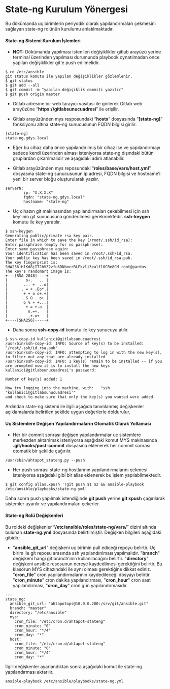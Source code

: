 # State-ng Kurulum Yönergesi
Bu dökümanda uç birimlerin periyodik olarak yapılandırmaları çekmesini sağlayan state-ng rolünün kurulumu anlatılmaktadır.

#### State-ng Sistemi Kurulum İşlemleri 
* **NOT:** Dökümanda yapılması istenilen değişiklikler gitlab arayüzü yerine terminal üzerinden yapılması durumunda playbook oynatılmadan önce yapılan değişiklikler git'e push edilmelidir.

```
$ cd /etc/ansible
git status komutu ile yapılan değişiklikler gözlemlenir.
$ git status  
$ git add --all
$ git commit -m "yapılan değişiklik commiti yazılır"
$ git push origin master
```

* Gitlab adresine  bir web tarayıcı vasıtası ile girilerek Gitlab web arayüzüne “**https://gitlabsunucuadresi**” ile erişilir. 

* Gitlab arayüzünden mys resposundaki “**hosts**” dosyasında “**[state-ng]**” fonksiyonu altına state-ng sunucusunun FQDN bilgisi girilir.

```
[state-ng]
state-ng.gdys.local
```
* Eğer bu cihaz daha önce yapılandırılmış bir cihaz ise ve yapılandırmayı sadece kendi üzerinden alması isteniyorsa state-ng dışındaki bütün gruplardan çıkarılmalıdır ve aşağıdaki adım atlanabilir.

* Gitlab arayüzünden mys reposundaki  “**roles/base/vars/host.yml**” dosyasına state-ng sunucusunun ip adresi, FQDN bilgisi ve hostname’i yeni bir server bloğu oluşturularak yazılır. 

```
serverN:
        ip: "X.X.X.X"
        fqdn: "state-ng.gdys.local"
        hostname: "state-ng"
```

* Uç cihazın git makinasından yapılandırmaları çekebilmesi için ssh key'inin git sunucusuna gönderilmesi gerekmektedir. **ssh-keygen** komutu ile key yaratılır.
```
$ ssh-keygen
Generating public/private rsa key pair.
Enter file in which to save the key (/root/.ssh/id_rsa): 
Enter passphrase (empty for no passphrase): 
Enter same passphrase again: 
Your identification has been saved in /root/.ssh/id_rsa.
Your public key has been saved in /root/.ssh/id_rsa.pub.
The key fingerprint is:
SHA256:HlKd8jITJhVZ2zfu6DNbocrBLFkzli3ealfl0CRe8CM root@pardus
The key's randomart image is:
+---[RSA 2048]----+
|        o+.   .. |
|       ... +  ..o|
|      . = + .Eo*.|
|       + + o o+.+|
|      . S O . o+ |
|       o % = +...|
|        + = +.o  |
|         o.=+.   |
|         .+.o+   |
+----[SHA256]-----+
```
* Daha sonra **ssh-copy-id** komutu ile key sunucuya atılır.
```
$ ssh-copy-id kullanici@gitlabsunucuadresi
/usr/bin/ssh-copy-id: INFO: Source of key(s) to be installed: "/root/.ssh/id_rsa.pub"
/usr/bin/ssh-copy-id: INFO: attempting to log in with the new key(s), to filter out any that are already installed
/usr/bin/ssh-copy-id: INFO: 1 key(s) remain to be installed -- if you are prompted now it is to install the new keys
kullanici@gitlabsunucuadresi's password: 

Number of key(s) added: 1

Now try logging into the machine, with:   "ssh 'kullanici@gitlabsunucuadresi'"
and check to make sure that only the key(s) you wanted were added.
``` 

Ardından state-ng sistemi ile ilgili aşağıda tanımlanmış değişkenler açıklamalarda belirtilen şekilde uygun değerlerle doldurulur.

#### Uç Sistemlere Değişen Yapılandırmaların Otomatik Olarak Yollaması
* Her bir commit sonrası değişen yapılandırmalar uç sistemlere merkezden aktarılmak isteniyorsa aşağıdaki komut MYS makinasında **.git/hooks/post-commit** dosyasına eklenerek her commit sonrası otomatik bir şekilde çağırılır.
```
/usr/sbin/ahtapot_stateng.py --push
```
* Her push sonrası state-ng hostlarının yapılandırmalarını çekmesi isteniyorsa aşağıdaki gibi bir alias eklenerek bu işlem yapılabilmektedir. 
```
$ git config alias.xpush '!git push $1 $2 && ansible-playbook /etc/ansible/playbooks/state-ng.yml'
```
Daha sonra push yapılmak istendiğinde **git push** yerine **git xpush** çağırılarak sistemler uyarılır ve yapılandırmaları çekerler. 

#### State-ng Rolü Değişkenleri
Bu roldeki değişkenler “**/etc/ansible/roles/state-ng/vars/**” dizini altında bulunan **state-ng.yml** dosyasında belirtilmiştir. Değişken bilgileri aşağıdaki gibidir;

- "**ansible_git_url**" değişkeni uç birimin pull ediceği repoyu belirtir. Uç birim ile git reposu arasında ssh yapılandırılması yapılmalıdır. "**branch**" değişkeni hangi git branch'ının kullanılacağını belirtir. "**directory**" değişkeni ansible resosunun nereye kaydedilmesi gerektiğini belirtir. Bu klasörun MYS cihazındaki ile aynı olması gerektiğine dikkat ediniz. "**cron_file**" cron yapılandırmalarının kaydedileceği dosyayı belirtir. "**cron_minute**" cron dakika yapılandırması, "**cron_hour**" cron saat yapılandırması, "**cron_day**" cron gün yapılandırmasıdır. 

```
---  
state_ng:
  ansible_git_url: "ahtapotops@10.0.0.200:/srv/git/ansible.git"
  branch: "master"
  directory: "/etc/ansible"
  mys:
    cron_file: "/etc/cron.d/ahtapot-stateng"
    cron_minute: "0"
    cron_hour: "*/4"
    cron_day: "*"
  host:
    cron_file: "/etc/cron.d/ahtapot-stateng"
    cron_minute: "0"
    cron_hour: "*/4"
    cron_day: "*" 
```

İlgili değişkenler ayarlandıktan sonra aşağıdaki komut ile state-ng yapılandırması aktarılır.

```
ansible-playbook /etc/ansible/playbooks/state-ng.yml
```
